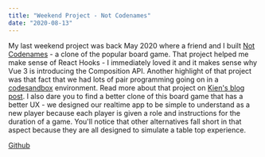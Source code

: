 ```yaml
---
title: "Weekend Project - Not Codenames"
date: "2020-08-13"
---
```


My last weekend project was back May 2020 where a friend and I built [Not Codenames](https://notcodenames.com) - a clone of the popular board game. That project helped me make sense of React Hooks - I immediately loved it and it makes sense why Vue 3 is introducing the Composition API. Another highlight of that project was that fact that we had lots of pair programming going on in a [codesandbox](https://codesandbox.io/s/code-names-project-vyvcr) environment. Read more about that project on [Kien's blog post](https://kiendang.me/088-notcodenames/). I also dare you to find a better clone of this board game that has a better UX - we designed our realtime app to be simple to understand as a new player because each player is given a role and instructions for the duration of a game. You'll notice that other alternatives fall short in that aspect because they are all designed to simulate a table top experience.

[Github](https://github.com/kxdang/notcodenames)